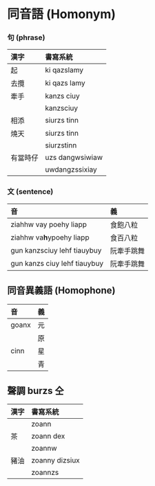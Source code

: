 # 同音語 (Homonym)

### 句 (phrase)

| 漢字 | 書寫系統 |
| :--- | :--- |
| 起 | ki qazslamy |
| 去攬 | ki qazs lamy |
| 牽手 | kanzs ciuy |
|| kanzsciuy |
| 相添 | siurzs tinn |
| 燒天 | siurzs tinn |
|| siurzstinn |
| 有當時仔 | uzs dangwsiwiaw |
|| uwdangzssixiay |

### 文 (sentence)

| 音 | 義 |
| :--- | :--- |
| ziahhw vay poehy liapp | 食飽八粒 |
| ziahhw va**h**ypoehy liapp | 食百八粒 |
| gun kanzsciuy lehf tiauybuy | 阮牽手跳舞 |
| gun kanzs ciuy lehf tiauybuy | 阮牽手跳舞 |

## 同音異義語 (Homophone)

| 音 | 義 |
| :--- | :--- |
| goanx | 元 |
| | 原 |
| cinn | 星 |
|| 青 |

## 聲調 burzs 仝

| 漢字 | 書寫系統 |
| :--- | :--- |
|| zoann |
| 茶 | zoann dex |
|| zoannw |
| 豬油 | zoanny dizsiux |
|| zoannzs |
